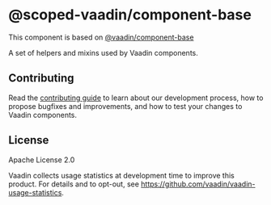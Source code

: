 # @scoped-vaadin/component-base

This component is based on [@vaadin/component-base](https://www.npmjs.com/package/@vaadin/component-base)

A set of helpers and mixins used by Vaadin components.

## Contributing

Read the [contributing guide](https://vaadin.com/docs/latest/contributing/overview) to learn about our development process, how to propose bugfixes and improvements, and how to test your changes to Vaadin components.

## License

Apache License 2.0

Vaadin collects usage statistics at development time to improve this product.
For details and to opt-out, see https://github.com/vaadin/vaadin-usage-statistics.
